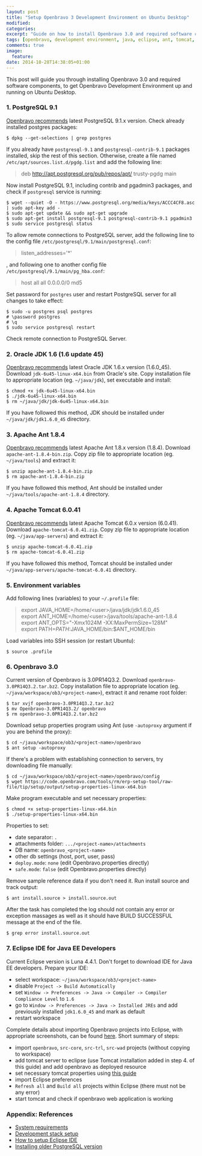 ```yaml
---
layout: post
title: "Setup Openbravo 3 Development Environment on Ubuntu Desktop"
modified:
categories: 
excerpt: "Guide on how to install Openbravo 3.0 and required software components, to get Openbravo Development Environment up and running on Ubuntu Desktop."
tags: [openbravo, development environment, java, eclipse, ant, tomcat, ubuntu, postgresql]
comments: true
image:
  feature:
date: 2014-10-28T14:38:05+01:00
---
```


This post will guide you through installing Openbravo 3.0 and required software components, to get Openbravo Development Environment up and running on Ubuntu Desktop.

### 1. PostgreSQL 9.1

[Openbravo recommends](http://wiki.openbravo.com/wiki/System_Requirements#Server:_software_stack) latest PostgreSQL 9.1.x version. Check already installed postgres packages:

    $ dpkg --get-selections | grep postgres

If you already have `postgresql-9.1` and `postgresql-contrib-9.1` packages installed, skip the rest of this section. Otherwise, create a file named `/etc/apt/sources.list.d/pgdg.list` and add the following line:

> deb http://apt.postgresql.org/pub/repos/apt/ trusty-pgdg main

Now install PostgreSQL 9.1, including contrib and pgadmin3 packages, and check if `postgresql` service is running:

    $ wget --quiet -O - https://www.postgresql.org/media/keys/ACCC4CF8.asc | sudo apt-key add -
    $ sudo apt-get update && sudo apt-get upgrade
    $ sudo apt-get install postgresql-9.1 postgresql-contrib-9.1 pgadmin3
    $ sudo service postgresql status

To allow remote connections to PostgreSQL server, add the following line to the config file `/etc/postgresql/9.1/main/postgresql.conf`:

> listen_addresses=\'\*\'

, and following one to another config file `/etc/postgresql/9.1/main/pg_hba.conf`:

> host	all	all	0.0.0.0/0	md5

Set password for `postgres` user and restart PostgreSQL server for all changes to take effect:

    $ sudo -u postgres psql postgres
    # \password postgres
    # \q
    $ sudo service postgresql restart

Check remote connection to PostgreSQL Server.

### 2. Oracle JDK 1.6 (1.6 update 45)

[Openbravo recommends](http://wiki.openbravo.com/wiki/System_Requirements#Server:_software_stack) latest Oracle JDK 1.6.x version (1.6.0_45). Download `jdk-6u45-linux-x64.bin` from Oracle's site. Copy installation file to appropriate location (eg. `~/java/jdk`), set executable and install:

    $ chmod +x jdk-6u45-linux-x64.bin
    $ ./jdk-6u45-linux-x64.bin
    $ rm ~/java/jdk/jdk-6u45-linux-x64.bin

If you have followed this method, JDK should be installed under `~/java/jdk/jdk1.6.0_45` directory.

### 3. Apache Ant 1.8.4

[Openbravo recommends](http://wiki.openbravo.com/wiki/System_Requirements#Server:_software_stack) latest Apache Ant 1.8.x version (1.8.4). Download `apache-ant-1.8.4-bin.zip`. Copy zip file to appropriate location (eg. `~/java/tools`) and extract it:

    $ unzip apache-ant-1.8.4-bin.zip
    $ rm apache-ant-1.8.4-bin.zip

If you have followed this method, Ant should be installed under `~/java/tools/apache-ant-1.8.4` directory.

### 4. Apache Tomcat 6.0.41

[Openbravo recommends](http://wiki.openbravo.com/wiki/System_Requirements#Server:_software_stack) latest Apache Tomcat 6.0.x version (6.0.41). Download `apache-tomcat-6.0.41.zip`. Copy zip file to appropriate location (eg. `~/java/app-servers`) and extract it:

    $ unzip apache-tomcat-6.0.41.zip
    $ rm apache-tomcat-6.0.41.zip 

If you have followed this method, Tomcat should be installed under `~/java/app-servers/apache-tomcat-6.0.41` directory.

### 5. Environment variables

Add following lines (variables) to your `~/.profile` file:

> export JAVA_HOME=/home/\<user\>/java/jdk/jdk1.6.0_45<BR/>
> export ANT_HOME=/home/\<user\>/java/tools/apache-ant-1.8.4<BR/>
> export ANT_OPTS=\"-Xmx1024M -XX:MaxPermSize=128M\"<BR/>
> export PATH=$PATH:$JAVA_HOME/bin:$ANT_HOME/bin<BR/>

Load variables into SSH session (or restart Ubuntu):

    $ source .profile

### 6. Openbravo 3.0

Current version of Openbravo is 3.0PR14Q3.2. Download `openbravo-3.0PR14Q3.2.tar.bz2`. Copy installation file to appropriate location (eg. `~/java/workspace/ob3/<project-name>`), extract it and rename root folder:

    $ tar xvjf openbravo-3.0PR14Q3.2.tar.bz2
    $ mv Openbravo-3.0PR14Q3.2/ openbravo
    $ rm openbravo-3.0PR14Q3.2.tar.bz2

Download setup properties program using Ant (use `-autoproxy` argument if you are behind the proxy):

    $ cd ~/java/workspace/ob3/<project-name>/openbravo 
    $ ant setup -autoproxy

If there's a problem with establishing connection to servers, try downloading file manually:

    $ cd ~/java/workspace/ob3/<project-name>/openbravo/config
    $ wget https://code.openbravo.com/tools/rm/erp-setup-tool/raw-file/tip/setup/output/setup-properties-linux-x64.bin

Make program executable and set necessary  properties:

    $ chmod +x setup-properties-linux-x64.bin 
    $ ./setup-properties-linux-x64.bin

Properties to set:

- date separator: `.`
- attachments folder: `.../<project-name>/attachments`
- DB name: `openbravo_<project-name>`
- other db settings (host, port, user, pass)
- `deploy.mode`: `none` (edit Openbravo.properties directly)
- `safe.mode`: `false` (edit Openbravo.properties directly)

Remove sample reference data if you don't need it. Run install source and track output:

    $ ant install.source > install.source.out

After the task has completed the log should not contain any error or exception massages as well as it should have BUILD SUCCESSFUL message at the end of the file.

    $ grep error install.source.out

### 7. Eclipse IDE for Java EE Developers

Current Eclipse version is Luna 4.4.1. Don't forget to download IDE for Java EE developers. Prepare your IDE:

- select workspace: `~/java/workspace/ob3/<project-name>`
- disable `Project -> Build Automatically`
- set `Window -> Preferences -> Java -> Compiler -> Compiler Compliance Level` to `1.6`
- go to `Window -> Preferences -> Java -> Installed JREs` and add previously installed `jdk1.6.0_45` and mark as default
- restart workspace

Complete details about importing Openbravo projects into Eclipse, with appropriate screenshots, can be found [here](http://wiki.openbravo.com/wiki/How_to_setup_Eclipse_IDE#Import_into_Eclipse_IDE). Short summary of steps:

- import `openbravo`, `src-core`, `src-trl`, `src-wad` projects (without copying to workspace)
- add tomcat server to eclipse (use Tomcat installation added in step 4. of this guide) and add openbravo as deployed resource
- set necessary tomcat properties using [this guide](http://wiki.openbravo.com/wiki/How_to_setup_Eclipse_IDE#Change_VM_arguments_settings)
- import Eclipse preferences
- `Refresh all` and `Build all` projects within Eclipse (there must not be any error)
- start tomcat and check if openbravo web application is working

### Appendix: References

- [System requirements](http://wiki.openbravo.com/wiki/System_Requirements)
- [Development stack setup](http://wiki.openbravo.com/wiki/Development_Stack_Setup)
- [How to setup Eclipse IDE](http://wiki.openbravo.com/wiki/How_to_setup_Eclipse_IDE)
- [Installing older PostgreSQL version](http://ubuntuhandbook.org/index.php/2014/02/install-postgresql-ubuntu-14-04/)

